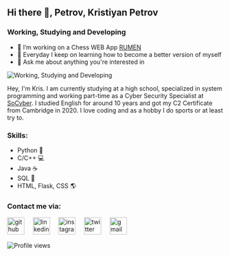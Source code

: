 ## Hi there 👋, Petrov, Kristiyan Petrov
### Working, Studying and Developing

- 🔭 I’m working on a Chess WEB App [RUMEN](https://github.com/krispetrov/rumen) 
- 🌱 Everyday I keep on learning how to become a better version of myself 
- 💬 Ask me about anything you're interested in 

![Working, Studying and Developing](https://external-content.duckduckgo.com/iu/?u=https%3A%2F%2Fstatic01.nyt.com%2Fimages%2F2019%2F01%2F03%2Fbusiness%2F03Techfix-illo%2F03Techfix-illo-articleLarge.gif%3Fquality%3D75%26auto%3Dwebp%26disable%3Dupscale&f=1&nofb=1)

Hey, I'm Kris. I am currently studying at a high school, specialized in system programming and working part-time as a Cyber Security Specialist at [SoCyber](https://so-cyber.com). I studied English for around 10 years and got my C2 Certificate from Cambridge in 2020. I love coding and as a hobby I do sports or at least try to.

### Skills:
- Python 🐍
- C/C++ 💻 
- Java ☕
- SQL 💾 
- HTML, Flask, CSS 🌎

### Contact me via:

[<img src='https://cdn.jsdelivr.net/npm/simple-icons@3.0.1/icons/github.svg' alt='github' height='40'>](https://github.com/krispetrov)  &nbsp;   &nbsp;  [<img src='https://cdn.jsdelivr.net/npm/simple-icons@3.0.1/icons/linkedin.svg' alt='linkedin' height='40'>](https://www.linkedin.com/in/kris-petrov/)  &nbsp;   &nbsp;  [<img src='https://cdn.jsdelivr.net/npm/simple-icons@3.0.1/icons/instagram.svg' alt='instagram' height='40'>](https://www.instagram.com/kristiyanpetrow/)  &nbsp;   &nbsp;  [<img src='https://cdn.jsdelivr.net/npm/simple-icons@3.0.1/icons/twitter.svg' alt='twitter' height='40'>](https://twitter.com/yanpetrow)  &nbsp;   &nbsp;  [<img src='https://cdn.jsdelivr.net/npm/simple-icons@3.0.1/icons/gmail.svg' alt='gmail' height='40'>](mailto:petrov.kris03@gmail.com)    


![Profile views](https://gpvc.arturio.dev/krispetrov)  
